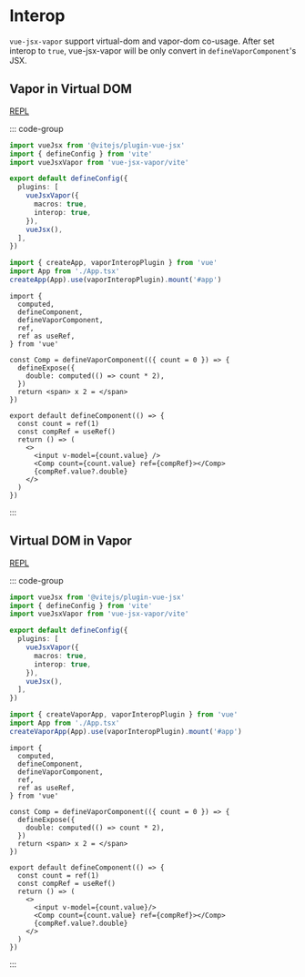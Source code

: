 # Interop

`vue-jsx-vapor` support virtual-dom and vapor-dom co-usage. After set interop to `true`, vue-jsx-vapor will be only convert in `defineVaporComponent`'s JSX.

## Vapor in Virtual DOM

[REPL](https://repl.zmjs.dev/vuejs/vapor-in-virtual-dom)

::: code-group

```ts [vite.config.ts]
import vueJsx from '@vitejs/plugin-vue-jsx'
import { defineConfig } from 'vite'
import vueJsxVapor from 'vue-jsx-vapor/vite'

export default defineConfig({
  plugins: [
    vueJsxVapor({
      macros: true,
      interop: true,
    }),
    vueJsx(),
  ],
})
```

```ts [main.ts]
import { createApp, vaporInteropPlugin } from 'vue'
import App from './App.tsx'
createApp(App).use(vaporInteropPlugin).mount('#app')
```

```tsx [App.tsx] twoslash
import {
  computed,
  defineComponent,
  defineVaporComponent,
  ref,
  ref as useRef,
} from 'vue'

const Comp = defineVaporComponent(({ count = 0 }) => {
  defineExpose({
    double: computed(() => count * 2),
  })
  return <span> x 2 = </span>
})

export default defineComponent(() => {
  const count = ref(1)
  const compRef = useRef()
  return () => (
    <>
      <input v-model={count.value} />
      <Comp count={count.value} ref={compRef}></Comp>
      {compRef.value?.double}
    </>
  )
})
```

:::

## Virtual DOM in Vapor

[REPL](https://repl.zmjs.dev/vuejs/virtual-dom-in-vapor)

::: code-group

```ts [vite.config.ts]
import vueJsx from '@vitejs/plugin-vue-jsx'
import { defineConfig } from 'vite'
import vueJsxVapor from 'vue-jsx-vapor/vite'

export default defineConfig({
  plugins: [
    vueJsxVapor({
      macros: true,
      interop: true,
    }),
    vueJsx(),
  ],
})
```

```ts [main.ts]
import { createVaporApp, vaporInteropPlugin } from 'vue'
import App from './App.tsx'
createVaporApp(App).use(vaporInteropPlugin).mount('#app')
```

```tsx [App.tsx] twoslash
import {
  computed,
  defineComponent,
  defineVaporComponent,
  ref,
  ref as useRef,
} from 'vue'

const Comp = defineVaporComponent(({ count = 0 }) => {
  defineExpose({
    double: computed(() => count * 2),
  })
  return <span> x 2 = </span>
})

export default defineComponent(() => {
  const count = ref(1)
  const compRef = useRef()
  return () => (
    <>
      <input v-model={count.value}/>
      <Comp count={count.value} ref={compRef}></Comp>
      {compRef.value?.double}
    </>
  )
})
```

:::
